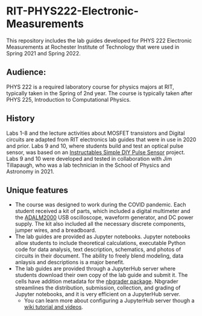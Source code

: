 # RIT-PHYS222-Electronic-Measurements

This repository includes the lab guides developed for PHYS 222 Electronic Measurements at Rochester Institute of Technology that were used in Spring 2021 and Spring 2022.

## Audience: 
PHYS 222 is a required laboratory course for physics majors at RIT, typically taken in the Spring of 2nd year. The course is typically taken after PHYS 225, Introduction to Computational Physics. 

## History
Labs 1-8 and the lecture activities about MOSFET transistors and Digital circuits are adapted from RIT electronics lab guides that were in use in 2020 and prior. Labs 9 and 10, where students build and test an optical pulse sensor, was based on an [Instructables Simple DIY Pulse Sensor](https://www.instructables.com/Simple-DIY-Pulse-Sensor/) project. Labs 9 and 10 were developed and tested in collaboration with Jim Tillapaugh, who was a lab technician in the School of Physics and Astronomy in 2021. 

## Unique features

* The course was designed to work during the COVID pandemic. Each student received a kit of parts, which included a digital multimeter and the [ADALM2000](https://www.analog.com/en/design-center/evaluation-hardware-and-software/evaluation-boards-kits/adalm2000.html) USB oscilloscope, waveform generator, and DC power supply. The kit also included all the necessary discrete components, jumper wires, and a breadboard. 
* The lab guides are provided as Jupyter notebooks. Jupyter notebooks allow students to include theoretical calculations, executable Python code for data analysis, text description, schematics, and photos of circuits in their document. The ability to freely blend modeling, data anlaysis and descriptions is a major benefit. 
* The lab guides are provided through a JupyterHub server where students download their own copy of the lab guide and submit it. The cells have addition metadata for the [nbgrader package](https://nbgrader.readthedocs.io/en/stable/).  Nbgrader streamlines the distribution, submission, collection, and grading of Jupyter notebooks, and it is very efficient on a JupyterHub server.  
    * You can learn more about configuring a JupyterHub server though a [wiki tutorial and videos](https://wiki.rit.edu/display/JupyterForTeaching/JupyterHub+Tutorial).
